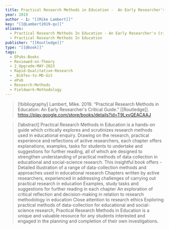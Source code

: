 ```yaml
---
title: Practical Research Methods in Education -  An Early Researcher's Critical Guide
year: 2019
author - 1: "[[Mike Lambert]]"
key: "[[@Lambert2019-qv]]"
aliases:
  - Practical Research Methods In Education - An Early Researcher's Critical Guide
  - Practical Research Methods In Education
publisher: "[[Routledge]]"
type: "[[@book]]"
tags:
  - EPubs-Books
  - Reviewed-on-Theory
  - 2_Upgrade-MAY-2023
  - Rapid-Qualitative-Research
  - _BibTex-to-MD-Git
  - ePub
  - Research-Methods
  - Fieldwork-Methodology
---
```


> [!bibliography]
> Lambert, Mike. 2019. “Practical Research Methods in Education: An Early Researcher's Critical Guide.” [[Routledge]]. https://play.google.com/store/books/details?id=T9LxvQEACAAJ

> [!abstract]
> Practical Research Methods in Education is a hands-on guide which critically explores and scrutinizes research methods used in educational enquiry. Drawing on the research, practical experience and reflections of active researchers, each chapter offers explanations, examples, tasks for students to undertake and suggestions for further reading, all of which are designed to strengthen understanding of practical methods of data collection in educational and social-science research. This insightful book offers -  Detailed illustration of a range of data-collection methods and approaches used in educational research Chapters written by active researchers, experienced in addressing challenges of carrying out practical research in education Examples, study tasks and suggestions for further reading in each chapter An exploration of critical reflection and decision-making in relation to research methodology in education Close attention to research ethics Exploring practical methods of data-collection for educational and social-science research, Practical Research Methods in Education is a unique and valuable resource for any students interested and engaged in the planning and completion of their own investigations.